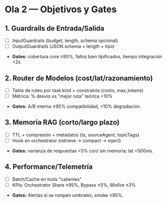 # Ola 2 — Objetivos y Gates

## 1. Guardrails de Entrada/Salida

- [ ] InputGuardrails (budget, length, schema opcional)
- [ ] OutputGuardrails (JSON schema + length + tipo)
- **Gates:** cobertura core ≥85%, fallos bien tipificados, tiempo integración <2s.

## 2. Router de Modelos (cost/lat/razonamiento)

- [ ] Tabla de ruteo por task.kind + constraints (costo, max_tokens)
- [ ] Métrica: % desvío vs "mejor ruta" teórica <10%
- **Gates:** A/B interno ≥95% compatibilidad, <10% degradación.

## 3. Memoria RAG (corto/largo plazo)

- [ ] TTL + compresión + metadatos {ts, sourceAgent, topicTags}
- [ ] Hook en orchestrator (retrieve → compact → inject)
- **Gates:** varianza de respuestas <5% con/ sin memoria; lat <500ms.

## 4. Performance/Telemetría

- [ ] Batch/Cache en tools "calientes"
- [ ] KPIs: Orchestrator Share ≥95%, Bypass ≤5%, Misfire ≤3%
- **Gates:** Alertas si se rompen umbrales; smoke ≥95%.
